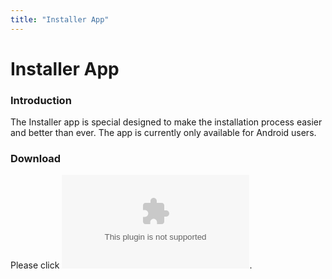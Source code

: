 ```yaml
---
title: "Installer App"
---
```

# Installer App

### Introduction

The Installer app is special designed to make the installation process easier and better than ever. The app is currently only available for Android users.

### Download

Please click <embed src="/rosco/product/dual-vision_recording/dual-vision_xc4/installation_guide/roscoinstaller2_1_staging.zip" class="align-center" />.
